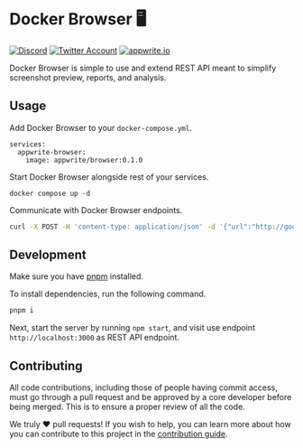 # Docker Browser 🖥️

[![Discord](https://img.shields.io/discord/564160730845151244?label=discord&style=flat-square)](https://appwrite.io/discord)
[![Twitter Account](https://img.shields.io/twitter/follow/appwrite?color=00acee&label=twitter&style=flat-square)](https://twitter.com/appwrite)
[![appwrite.io](https://img.shields.io/badge/appwrite-.io-f02e65?style=flat-square)](https://appwrite.io)

Docker Browser is simple to use and extend REST API meant to simplify screenshot preview, reports, and analysis.

## Usage

Add Docker Browser to your `docker-compose.yml`.

```
services:
  appwrite-browser:
    image: appwrite/browser:0.1.0
```

Start Docker Browser alongside rest of your services.

```
docker compose up -d
```

Communicate with Docker Browser endpoints.

```bash
curl -X POST -H 'content-type: application/json' -d '{"url":"http://google.com/ping"}'  http://appwrite-browser:3000/v1/screenshots
```

## Development

Make sure you have [pnpm](https://pnpm.io/) installed.

To install dependencies, run the following command.

```bash
pnpm i
```

Next, start the server by running `npm start`, and visit use endpoint `http://localhost:3000` as REST API endpoint.

## Contributing

All code contributions, including those of people having commit access, must go through a pull request and be approved by a core developer before being merged. This is to ensure a proper review of all the code.

We truly ❤️ pull requests! If you wish to help, you can learn more about how you can contribute to this project in the [contribution guide](CONTRIBUTING.md).
